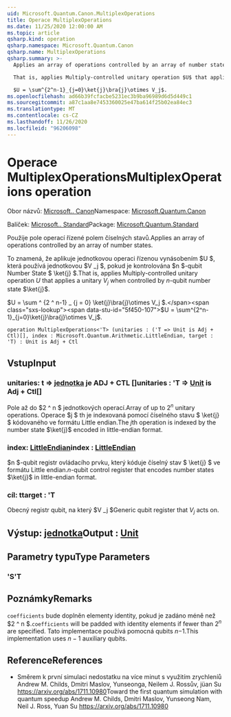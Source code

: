 ```yaml
---
uid: Microsoft.Quantum.Canon.MultiplexOperations
title: Operace MultiplexOperations
ms.date: 11/25/2020 12:00:00 AM
ms.topic: article
qsharp.kind: operation
qsharp.namespace: Microsoft.Quantum.Canon
qsharp.name: MultiplexOperations
qsharp.summary: >-
  Applies an array of operations controlled by an array of number states.

  That is, applies Multiply-controlled unitary operation $U$ that applies a unitary $V_j$ when controlled by $n$-qubit number state $\ket{j}$.

  $U = \sum^{2^n-1}_{j=0}\ket{j}\bra{j}\otimes V_j$.
ms.openlocfilehash: ad66b39fcfacbe5231ec3b9ba96989d6d5d449c1
ms.sourcegitcommit: a87c1aa8e7453360025e47ba614f25b02ea84ec3
ms.translationtype: MT
ms.contentlocale: cs-CZ
ms.lasthandoff: 11/26/2020
ms.locfileid: "96206098"
---
```

# <a name="multiplexoperations-operation"></a><span data-ttu-id="5f450-102">Operace MultiplexOperations</span><span class="sxs-lookup"><span data-stu-id="5f450-102">MultiplexOperations operation</span></span>

<span data-ttu-id="5f450-103">Obor názvů: [Microsoft.. Canon](xref:Microsoft.Quantum.Canon)</span><span class="sxs-lookup"><span data-stu-id="5f450-103">Namespace: [Microsoft.Quantum.Canon](xref:Microsoft.Quantum.Canon)</span></span>

<span data-ttu-id="5f450-104">Balíček: [Microsoft.. Standard](https://nuget.org/packages/Microsoft.Quantum.Standard)</span><span class="sxs-lookup"><span data-stu-id="5f450-104">Package: [Microsoft.Quantum.Standard](https://nuget.org/packages/Microsoft.Quantum.Standard)</span></span>


<span data-ttu-id="5f450-105">Použije pole operací řízené polem číselných stavů.</span><span class="sxs-lookup"><span data-stu-id="5f450-105">Applies an array of operations controlled by an array of number states.</span></span>

<span data-ttu-id="5f450-106">To znamená, že aplikuje jednotkovou operaci řízenou vynásobením $U $, která používá jednotkovou $V _j $, pokud je kontrolována $n $-qubit Number State $ \ket{j} $.</span><span class="sxs-lookup"><span data-stu-id="5f450-106">That is, applies Multiply-controlled unitary operation $U$ that applies a unitary $V_j$ when controlled by $n$-qubit number state $\ket{j}$.</span></span>

<span data-ttu-id="5f450-107">$U = \sum ^ {2 ^ n-1} _ {j = 0} \ket{j}\bra{j}\otimes V_j $.</span><span class="sxs-lookup"><span data-stu-id="5f450-107">$U = \sum^{2^n-1}_{j=0}\ket{j}\bra{j}\otimes V_j$.</span></span>

```qsharp
operation MultiplexOperations<'T> (unitaries : ('T => Unit is Adj + Ctl)[], index : Microsoft.Quantum.Arithmetic.LittleEndian, target : 'T) : Unit is Adj + Ctl
```


## <a name="input"></a><span data-ttu-id="5f450-108">Vstup</span><span class="sxs-lookup"><span data-stu-id="5f450-108">Input</span></span>

### <a name="unitaries--t--unit--is-adj--ctl"></a><span data-ttu-id="5f450-109">unitaries: t => [jednotka](xref:microsoft.quantum.lang-ref.unit)  je ADJ + CTL []</span><span class="sxs-lookup"><span data-stu-id="5f450-109">unitaries : 'T => [Unit](xref:microsoft.quantum.lang-ref.unit)  is Adj + Ctl[]</span></span>

<span data-ttu-id="5f450-110">Pole až do $2 ^ n $ jednotkových operací.</span><span class="sxs-lookup"><span data-stu-id="5f450-110">Array of up to $2^n$ unitary operations.</span></span> <span data-ttu-id="5f450-111">Operace $j $ th je indexovaná pomocí číselného stavu $ \ket{j} $ kódovaného ve formátu Little endian.</span><span class="sxs-lookup"><span data-stu-id="5f450-111">The $j$th operation is indexed by the number state $\ket{j}$ encoded in little-endian format.</span></span>


### <a name="index--littleendian"></a><span data-ttu-id="5f450-112">index: [LittleEndian](xref:Microsoft.Quantum.Arithmetic.LittleEndian)</span><span class="sxs-lookup"><span data-stu-id="5f450-112">index : [LittleEndian](xref:Microsoft.Quantum.Arithmetic.LittleEndian)</span></span>

<span data-ttu-id="5f450-113">$n $-qubit registr ovládacího prvku, který kóduje číselný stav $ \ket{j} $ ve formátu Little endian.</span><span class="sxs-lookup"><span data-stu-id="5f450-113">$n$-qubit control register that encodes number states $\ket{j}$ in little-endian format.</span></span>


### <a name="target--t"></a><span data-ttu-id="5f450-114">cíl: t</span><span class="sxs-lookup"><span data-stu-id="5f450-114">target : 'T</span></span>

<span data-ttu-id="5f450-115">Obecný registr qubit, na který $V _j $</span><span class="sxs-lookup"><span data-stu-id="5f450-115">Generic qubit register that $V_j$ acts on.</span></span>



## <a name="output--unit"></a><span data-ttu-id="5f450-116">Výstup: [jednotka](xref:microsoft.quantum.lang-ref.unit)</span><span class="sxs-lookup"><span data-stu-id="5f450-116">Output : [Unit](xref:microsoft.quantum.lang-ref.unit)</span></span>



## <a name="type-parameters"></a><span data-ttu-id="5f450-117">Parametry typu</span><span class="sxs-lookup"><span data-stu-id="5f450-117">Type Parameters</span></span>

### <a name="t"></a><span data-ttu-id="5f450-118">'S</span><span class="sxs-lookup"><span data-stu-id="5f450-118">'T</span></span>



## <a name="remarks"></a><span data-ttu-id="5f450-119">Poznámky</span><span class="sxs-lookup"><span data-stu-id="5f450-119">Remarks</span></span>

<span data-ttu-id="5f450-120">`coefficients` bude doplněn elementy identity, pokud je zadáno méně než $2 ^ n $.</span><span class="sxs-lookup"><span data-stu-id="5f450-120">`coefficients` will be padded with identity elements if fewer than $2^n$ are specified.</span></span> <span data-ttu-id="5f450-121">Tato implementace používá pomocná qubits $n-$1.</span><span class="sxs-lookup"><span data-stu-id="5f450-121">This implementation uses $n - 1$ auxiliary qubits.</span></span>

## <a name="references"></a><span data-ttu-id="5f450-122">Reference</span><span class="sxs-lookup"><span data-stu-id="5f450-122">References</span></span>

- <span data-ttu-id="5f450-123">Směrem k první simulaci nedostatku na více minut s využitím zrychleníů Andrew M. Childs, Dmitri Maslov, Yunseonga, Neilem J. Rossův, jüan Su https://arxiv.org/abs/1711.10980</span><span class="sxs-lookup"><span data-stu-id="5f450-123">Toward the first quantum simulation with quantum speedup Andrew M. Childs, Dmitri Maslov, Yunseong Nam, Neil J. Ross, Yuan Su https://arxiv.org/abs/1711.10980</span></span>